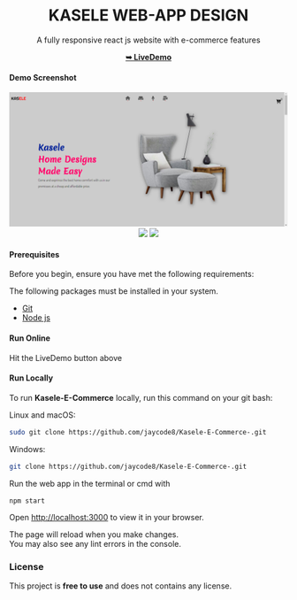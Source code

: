 <!--# http://kasele.rf.gd/-->

<div align="center">
   <h1>KASELE WEB-APP DESIGN</h1>
   <p>A fully responsive react js website with e-commerce features</p>
   <a href="https://kasele-1e995.web.app/"><strong>➥ LiveDemo</strong></a>
</div>

#### Demo Screenshot
<img src="https://raw.githubusercontent.com/jaycode8/Personal-Web-Portfolio/main/src/Components/About/Projects/img/funiture.png" />

<div align="center">
   <img src="https://img.badgesize.io/https://github.com/jaycode8/Kasele-E-Commerce-.git" style="plastic"  />
   <img src="https://img.shields.io/github/stars/jaycode8/Kasele-E-Commerce-?style=social" />
</div>

#### Prerequisites 
  
 Before you begin, ensure you have met the following requirements: 
 <p>The following packages must be installed in your system.</p>
  
 * [Git](https://git-scm.com/downloads "Download Git") 
 * [Node js](https://nodejs.org/en/download/)
  
 #### Run Online
 Hit the LiveDemo button above
  
 #### Run Locally 
  
 To run **Kasele-E-Commerce** locally, run this command on your git bash: 
  
 Linux and macOS: 
  
 ```bash 
 sudo git clone https://github.com/jaycode8/Kasele-E-Commerce-.git
 ``` 
  
 Windows: 
  
 ```bash 
 git clone https://github.com/jaycode8/Kasele-E-Commerce-.git
 ```

Run the web app in the terminal or cmd with
 ```
 npm start
 ```


Open [http://localhost:3000](http://localhost:3000) to view it in your browser.

The page will reload when you make changes.\
You may also see any lint errors in the console.

### License 
  
 This project is **free to use** and does not contains any license.









